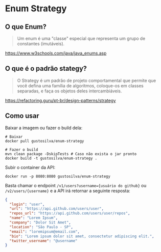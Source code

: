 # Enum Strategy

## O que Enum?

> Um enum é uma "classe" especial que representa um grupo de constantes (imutáveis).

https://www.w3schools.com/java/java_enums.asp


## O que é o padrão stategy?

> O Strategy é um padrão de projeto comportamental que permite que você defina uma família de algoritmos, coloque-os em classes separadas, e faça os objetos deles intercambiáveis.

https://refactoring.guru/pt-br/design-patterns/strategy

## Como usar

Baixar a imagem ou fazer o build dela:

```shell
# Baixar
docker pull gustosilva/enum-strategy

# Fazer o build
mvn clean package -DskipTests # Caso não exista o jar pronto
docker build -t gustosilva/enum-strategy .
```

Subir o container da API:

```shell
docker run -p 8080:8080 gustosilva/enum-strategy
```

Basta chamar o endpoint `/v1/users?username={usuário do github}` ou `/v2/users/{username}` e a API irá retornar a seguinte resposta:

````json
{
  "login": "user",
  "url": "https://api.github.com/users/user",
  "repos_url": "https://api.github.com/users/user/repos",
  "name": "Lorem Ipsum",
  "company": "Dolor Sit Amet",
  "location": "São Paulo - SP",
  "email": "loremipsum@email.com",
  "bio": "Lorem ipsum dolor sit amet, consectetur adipiscing elit.",
  "twitter_username": "@username"
}
````
